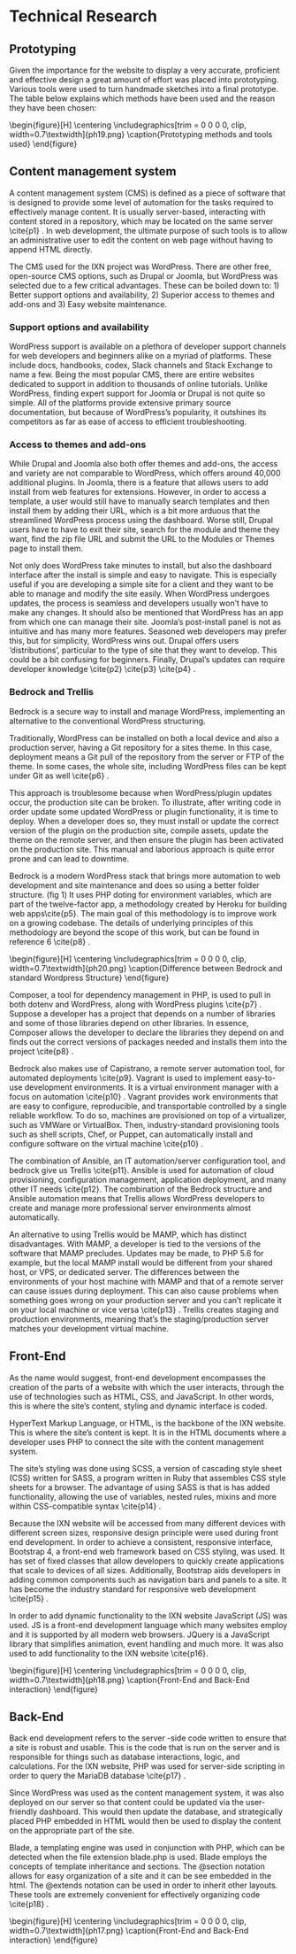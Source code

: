 
# Technical Research

## Prototyping

Given the importance for the website to display a very accurate, proficient and effective design a great amount of effort was placed into prototyping. Various tools were used to turn handmade sketches into a final prototype. The table below explains which methods have been used and the reason they have been chosen:

\begin{figure}[H]
      \centering
      \includegraphics[trim = 0 0 0 0, clip, width=0.7\textwidth]{ph19.png}
      \caption{Prototyping methods and tools used}
 \end{figure}

## Content management system

A content management system (CMS) is defined as a piece of software that is designed to provide some level of automation for the tasks required to effectively manage content. It is usually server-based, interacting with content stored in a repository, which may be located on the same server \cite{p1} . In web development, the ultimate purpose of such tools is to allow an administrative user to edit the content on web page without having to append HTML directly.

The CMS used for the IXN project was WordPress.  There are other free, open-source CMS options, such as Drupal or Joomla, but WordPress was selected due to a few critical advantages.
These can be boiled down to: 1) Better support options and availability, 2) Superior access to themes and add-ons and 3) Easy website maintenance. 

### Support options and availability 

WordPress support is available on a plethora of developer support channels for web developers and beginners alike on a myriad of platforms. These include docs, handbooks, codex, Slack channels and Stack Exchange to name a few. Being the most popular CMS, there are entire websites dedicated to support in addition to thousands of online tutorials.
Unlike WordPress, finding expert support for Joomla or Drupal is not quite so simple. All of the platforms provide extensive primary source documentation, but because of WordPress’s popularity, it outshines its competitors as far as ease of access to efficient troubleshooting. 

### Access to themes and add-ons 

While Drupal and Joomla also both offer themes and add-ons, the access and variety are not comparable to WordPress, which offers around 40,000 additional plugins.  In Joomla, there is a feature that allows users to add install from web features for extensions. However, in order to access a template, a user would still have to manually search templates and then install them by adding their URL, which is a bit more arduous that the streamlined WordPress process using the dashboard. Worse still, Drupal users have to have to exit their site, search for the module and theme they want, find the zip file URL and submit the URL to the Modules or Themes page to install them. 


Not only does WordPress take minutes to install, but also the dashboard interface after the install is simple and easy to navigate. This is especially useful if you are developing a simple site for a client and they want to be able to manage and modify the site easily. When WordPress undergoes updates, the process is seamless and developers usually won’t have to make any changes. It should also be mentioned that WordPress has an app from which one can manage their site. Joomla’s post-install panel is not as intuitive and has many more features. Seasoned web developers may prefer this, but for simplicity, WordPress wins out. Drupal offers users ‘distributions’, particular to the type of site that they want to develop. This could be a bit confusing for beginners. Finally, Drupal’s updates can require developer knowledge \cite{p2} \cite{p3} \cite{p4} .

### Bedrock and Trellis

Bedrock is a secure way to install and manage WordPress, implementing an alternative to the conventional WordPress structuring.

Traditionally, WordPress can be installed on both a local device and also a production server, having a Git repository for a sites theme. In this case, deployment means a Git pull of the repository from the server or FTP of the theme. In some cases, the whole site, including WordPress files can be kept under Git as well \cite{p6} .

This approach is troublesome because when WordPress/plugin updates occur, the production site can be broken. To illustrate, after writing code in order update some updated WordPress or plugin functionality, it is time to deploy. When a developer does so, they must install or update the correct version of the plugin on the production site, compile assets, update the theme on the remote server, and then ensure the plugin has been activated on the production site.  This manual and laborious approach is quite error prone and can lead to downtime.

Bedrock is a modern WordPress stack that brings more automation to web development and site maintenance and does so using a better folder structure. (fig 1) It uses PHP doting for environment variables, which are part of the twelve-factor app, a methodology created by Heroku for building web apps\cite{p5}. The main goal of this methodology is to improve work on a growing codebase. The details of underlying principles of this methodology are beyond the scope of this work, but can be found in reference 6 \cite{p8} .

\begin{figure}[H]
      \centering
      \includegraphics[trim = 0 0 0 0, clip, width=0.7\textwidth]{ph20.png}
      \caption{Difference between Bedrock and standard Wordpress Structure}
 \end{figure}

 Composer, a tool for dependency management in PHP,  is used to pull in both dotenv and WordPress, along with WordPress plugins \cite{p7} . Suppose a developer has a project that depends on a number of libraries and some of those libraries depend on other libraries. In essence, Composer allows the developer to declare the libraries they depend on and finds out the correct versions of packages needed and installs them into the project \cite{p8} .

Bedrock also makes use of Capistrano, a remote server automation tool, for automated deployments \cite{p9}. Vagrant is used to implement easy-to-use development environments. It is a virtual environment manager with a focus on automation \cite{p10} .  Vagrant provides work environments that are easy to configure, reproducible, and transportable controlled by a single reliable workflow. To do so, machines are provisioned on top of a virtualizer, such as VMWare or VirtualBox. Then, industry-standard provisioning tools such as shell scripts, Chef, or Puppet, can automatically install and configure software on the virtual machine \cite{p10} .

The combination of Ansible, an IT automation/server configuration tool, and bedrock give us Trellis \cite{p11}.   Ansible is used for automation of cloud provisioning, configuration management, application deployment, and many other IT needs \cite{p12}. The combination of the Bedrock structure and Ansible automation means that Trellis allows WordPress developers to create and manage more professional server environments almost automatically.

An alternative to using Trellis would be MAMP, which has distinct disadvantages. With MAMP, a developer is tied to the versions of the software that MAMP precludes. Updates may be made, to PHP 5.6 for example, but the local MAMP install would be different from your shared host, or VPS, or dedicated server. The differences between the environments of your host machine with MAMP and that of a remote server can cause issues during deployment. This can also cause problems when something goes wrong on your production server and you can’t replicate it on your local machine or vice versa \cite{p13} .  Trellis creates staging and production environments, meaning that’s the staging/production server matches your development virtual machine.



## Front-End
As the name would suggest, front-end development encompasses the creation of the parts of a website with which the user interacts, through the use of technologies such as HTML, CSS, and JavaScript.  In other words, this is where the site’s content, styling and dynamic interface is coded.

HyperText Markup Language, or HTML, is the backbone of the IXN website. This is where the site’s content is kept. It is in the HTML documents where a developer uses PHP to connect the site with the content management system.

The site’s styling was done using SCSS, a version of cascading style sheet (CSS) written for SASS, a program written in Ruby that assembles CSS style sheets for a browser. The advantage of using SASS is that is has added functionality, allowing the use of variables, nested rules, mixins and more within CSS-compatible syntax \cite{p14} .  

Because the IXN website will be accessed from many different devices with different screen sizes, responsive design principle were used during front end development. In order to achieve
a consistent, responsive interface, Bootstrap 4, a front-end web framework based on CSS styling, was used. It has set of fixed classes that allow developers to quickly create applications that scale to devices of all sizes. Additionally, Bootstrap aids developers in adding common components such as navigation bars and panels to a site. It has become the industry standard for responsive web development \cite{p15} .  

In order to add dynamic functionality to the IXN website JavaScript (JS) was used.  JS is a front-end development language which many websites employ and it is supported by all modern web browsers. JQuery is a JavaScript library that simplifies animation, event handling and much more. It was also used to add functionality to the IXN website \cite{p16}.

\begin{figure}[H]
      \centering
      \includegraphics[trim = 0 0 0 0, clip, width=0.7\textwidth]{ph18.png}
      \caption{Front-End and Back-End interaction}
 \end{figure}

## Back-End
Back end development refers to the server -side code written to ensure that a site is robust and usable. This is the code that is run on the server and is responsible for things such as database interactions, logic, and calculations. For the IXN website, PHP was used for server-side scripting in order to query the MariaDB database \cite{p17} .  

Since WordPress was used as the content management system, it was also deployed on our server so that content could be updated via the user-friendly dashboard. This would then update the database, and strategically placed PHP embedded in HTML would then be used to display the content on the appropriate part of the site.

Blade, a templating engine was used in conjunction with PHP, which can be detected when the file extension blade.php is used. Blade employs the concepts of template inheritance and sections. The @section notation allows for easy organization of a site and it can be see embedded in the html. The @extends notation can be used in order to inherit other layouts. These tools are extremely convenient for effectively organizing code \cite{p18} .  

\begin{figure}[H]
      \centering
      \includegraphics[trim = 0 0 0 0, clip, width=0.7\textwidth]{ph17.png}
      \caption{Front-End and Back-End interaction}
 \end{figure}
